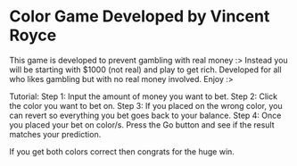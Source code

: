 # Color Game Developed by Vincent Royce
This game is developed to prevent gambling with real money :>
Instead you will be starting with $1000 (not real) and play to
get rich. Developed for all who likes gambling but with no real 
money involved. Enjoy :>

Tutorial:
Step 1: Input the amount of money you want to bet.
Step 2: Click the color you want to bet on.
Step 3: If you placed on the wrong color, you can revert so everything you bet goes 
back to your balance.
Step 4: Once you placed your bet on color/s. Press the Go button and see if the result matches your prediction.

If you get both colors correct then congrats for the huge win.
